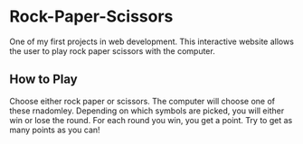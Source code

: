 # Rock-Paper-Scissors
One of my first projects in web development. This interactive website allows the user to play rock paper scissors with the computer.

## How to Play

Choose either rock paper or scissors. The computer will choose one of these rnadomley. Depending on which symbols are picked, you will either win or lose the round. For each round you win, you get a point. Try to get as many points as you can! 
